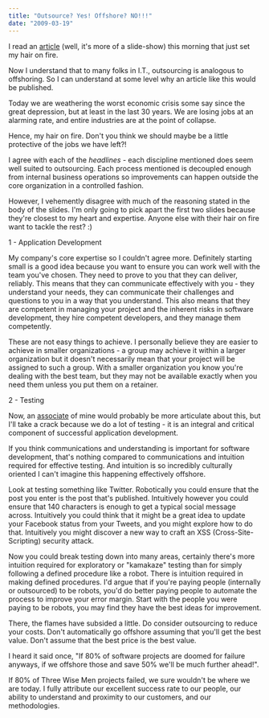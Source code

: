 ```yaml
---
title: "Outsource? Yes! Offshore? NO!!!"
date: "2009-03-19"
---
```


I read an [article](http://www.baselinemag.com/c/a/Outsourcing/10-Functions-Ripe-for-Outsourcing/) (well, it's more of a slide-show) this morning that just set my hair on fire.

Now I understand that to many folks in I.T., outsourcing is analogous to offshoring. So I can understand at some level why an article like this would be published.

Today we are weathering the worst economic crisis some say since the great depression, but at least in the last 30 years. We are losing jobs at an alarming rate, and entire industries are at the point of collapse.

Hence, my hair on fire. Don't you think we should maybe be a little protective of the jobs we have left?!

I agree with each of the _headlines_ - each discipline mentioned does seem well suited to outsourcing. Each process mentioned is decoupled enough from internal business operations so improvements can happen outside the core organization in a controlled fashion.

However, I vehemently disagree with much of the reasoning stated in the body of the slides. I'm only going to pick apart the first two slides because they're closest to my heart and expertise. Anyone else with their hair on fire want to tackle the rest? :)

1 - Application Development

My company's core expertise so I couldn't agree more. Definitely starting small is a good idea because you want to ensure you can work well with the team you've chosen. They need to prove to you that they can deliver, reliably. This means that they can communicate effectively with you - they understand your needs, they can communicate their challenges and questions to you in a way that you understand. This also means that they are competent in managing your project and the inherent risks in software development, they hire competent developers, and they manage them competently.

These are not easy things to achieve. I personally believe they are easier to achieve in smaller organizations - a group may achieve it within a larger organization but it doesn't necessarily mean that your project will be assigned to such a group. With a smaller organization you know you're dealing with the best team, but they may not be available exactly when you need them unless you put them on a retainer.

2 - Testing

Now, an [associate](http://adam.goucher.ca/) of mine would probably be more articulate about this, but I'll take a crack because we do a lot of testing - it is an integral and critical component of successful application development.

If you think communications and understanding is important for software development, that's nothing compared to communications and intuition required for effective testing. And intuition is so incredibly culturally oriented I can't imagine this happening effectively offshore.

Look at testing something like Twitter. Robotically you could ensure that the post you enter is the post that's published. Intuitively however you could ensure that 140 characters is enough to get a typical social message across. Intuitively you could think that it might be a great idea to update your Facebook status from your Tweets, and you might explore how to do that. Intuitively you might discover a new way to craft an XSS (Cross-Site-Scripting) security attack.

Now you could break testing down into many areas, certainly there's more intuition required for exploratory or "kamakaze" testing than for simply following a defined procedure like a robot. There is intuition required in making defined procedures. I'd argue that if you're paying people (internally or outsourced) to be robots, you'd do better paying people to automate the process to improve your error margin. Start with the people you were paying to be robots, you may find they have the best ideas for improvement.

There, the flames have subsided a little. Do consider outsourcing to reduce your costs. Don't automatically go offshore assuming that you'll get the best value. Don't assume that the best price is the best value.

I heard it said once, "If 80% of software projects are doomed for failure anyways, if we offshore those and save 50% we'll be much further ahead!".

If 80% of Three Wise Men projects failed, we sure wouldn't be where we are today. I fully attribute our excellent success rate to our people, our ability to understand and proximity to our customers, and our methodologies.

